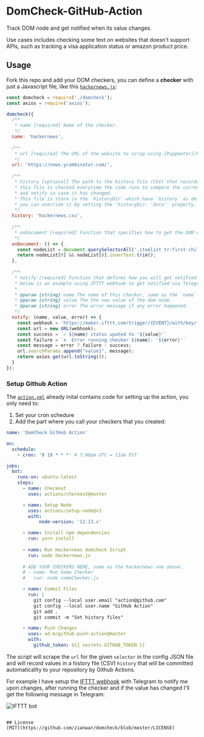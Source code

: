 # DomCheck-GitHub-Action

Track DOM node and get notified when its value changes.  

Use cases includes checking some text on websites that doesn\'t support APIs, such as tracking a visa application status or amazon product price.

## Usage
Fork this repo and add your DOM checkers, you can define a **checker** with just a Javascript file, like this [`hackernews.js`](https://github.com/zianwar/domcheck/blob/master/hackernews.js):
```js
const domcheck = require('./domcheck');
const axios = require('axios');

domcheck({
  /**
   * name [required] Name of the checker.
   */
  name: 'hackernews',
  
  /**
   * url [required] The URL of the website to scrap using [Puppeeter](https://developers.google.com/web/tools/puppeteer)
   */
  url: 'https://news.ycombinator.com/',
  
  /**
   * history [optional] The path to the history file (CSV) that records DOM node values, 
   * this file is checked everytime the code runs to compare the current value against old values, 
   * and notify in case it has changed.
   * This file is store in the `historyDir` which have `history` as default folder name, 
   * you can override it by setting the `historyDir: 'data'` property.
   */
  history: 'hackernews.csv',
  
  /**
   * onDocument [required] Function that specifies how to get the DOM data from the url
   */
  onDocument: () => {
    const nodeList = document.querySelectorAll('.itemlist tr:first-child .title a');
    return nodeList[0] && nodeList[0].innerText.trim();
  },
  
  /**
   * notify [required] Function that defines how you will get notified with the result,
   * below is an example using IFTTT webhook to get notified via Telegram.
   * 
   * @param {string} name The name of this checker, same as the `name` property.
   * @param {string} value The the new value of the dom node.
   * @param {string} error The error message if any error happened.
   */
  notify: (name, value, error) => {
    const webhook = 'https://maker.ifttt.com/trigger/{EVENT}/with/key/{IFTTT_KEY}';
    const url = new URL(webhook);
    const success = `✓ ${name} status upated to '${value}'`
    const failure = `𝗑  Error running checker ${name}: '${error}'`
    const message = error ? failure : success;
    url.searchParams.append("value1", message);
    return axios.get(url.toString());
  }
});
```
### Setup Github Action

The [`action.yml`](https://github.com/zianwar/domcheck/blob/master/.github/workflows/action.yml) already inital contains code for setting up the action, you only need to:
1. Set your cron schedure
2. Add the part where you call your checkers that you created:

```yaml
name: 'DomCheck GitHub Action'

on:
  schedule:
    - cron: '0 19 * * *' # 7:00pm UTC = 11am PST

jobs:
  bot:
    runs-on: ubuntu-latest
    steps:
      - name: Checkout
        uses: actions/checkout@master

      - name: Setup Node
        uses: actions/setup-node@v1
        with:
            node-version: '12.13.x'

      - name: Install npm dependencies
        run: yarn install
      
      - name: Run Hackernews domcheck Script
        run: node hackernews.js
      
      # ADD YOUR CHECKERS HERE, same as the hackernews one above.
      # - name: Run Some Checker
      #   run: node someChecker.js

      - name: Commit Files
        run: |
          git config --local user.email "action@github.com"
          git config --local user.name "GitHub Action"
          git add .
          git commit -m "Set history files"

      - name: Push Changes
        uses: ad-m/github-push-action@master
        with:
          github_token: ${{ secrets.GITHUB_TOKEN }}
```

The script will scrape the `url` for the given `selector` in the config JSON file and will record values in a history file (CSV) `history` that will be committed automaticallty to your repository by Github Actions.

For example I have setup the [IFTTT webhook](https://ifttt.com/maker_webhooks) with Telegram to notify me upon changes, after running the checker and if the value has changed I'll get the following message in Telegram:

![IFTTT bot](https://i.imgur.com/pInm3qg.png)
```

## License
[MIT](https://github.com/zianwar/domcheck/blob/master/LICENSE)
